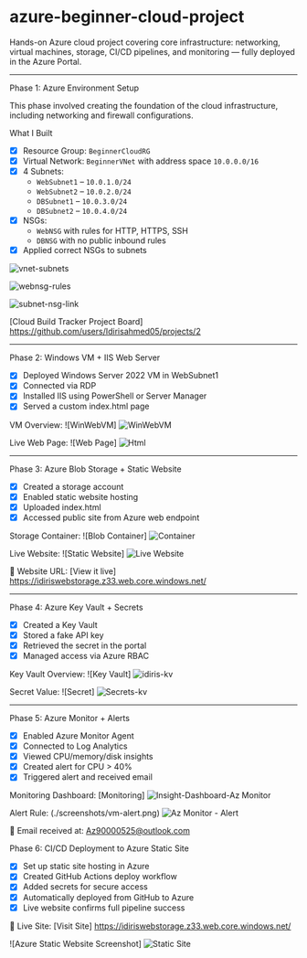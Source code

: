 # azure-beginner-cloud-project
Hands-on Azure cloud project covering core infrastructure: networking, virtual machines, storage, CI/CD pipelines, and monitoring — fully deployed in the Azure Portal.

---

Phase 1: Azure Environment Setup


This phase involved creating the foundation of the cloud infrastructure, including networking and firewall configurations.

  What I Built
- [x] Resource Group: `BeginnerCloudRG`
- [x] Virtual Network: `BeginnerVNet` with address space `10.0.0.0/16`
- [x] 4 Subnets:
  - `WebSubnet1` – `10.0.1.0/24`
  - `WebSubnet2` – `10.0.2.0/24`
  - `DBSubnet1` – `10.0.3.0/24`
  - `DBSubnet2` – `10.0.4.0/24`
- [x] NSGs:
  - `WebNSG` with rules for HTTP, HTTPS, SSH
  - `DBNSG` with no public inbound rules
- [x] Applied correct NSGs to subnets

![vnet-subnets](https://github.com/user-attachments/assets/81a3e00f-0135-4317-aaa6-00fdf961d5fb)

![webnsg-rules](https://github.com/user-attachments/assets/7a3b4041-2e36-45f7-8b2c-ec3bcb098898)

![subnet-nsg-link](https://github.com/user-attachments/assets/e458f55a-3490-4464-aa7e-c985f2ef27cd)

[Cloud Build Tracker Project Board] https://github.com/users/Idirisahmed05/projects/2

---

Phase 2: Windows VM + IIS Web Server

- [x] Deployed Windows Server 2022 VM in WebSubnet1
- [x] Connected via RDP
- [x] Installed IIS using PowerShell or Server Manager
- [x] Served a custom index.html page

VM Overview:
![WinWebVM] ![WinWebVM](https://github.com/user-attachments/assets/f1894d8b-0f19-4831-a919-73114b62a91a)



Live Web Page:
![Web Page] ![Html](https://github.com/user-attachments/assets/dd0ec92f-3bcf-4c41-88bf-b8c82a834f33)


---


Phase 3: Azure Blob Storage + Static Website

- [x] Created a storage account
- [x] Enabled static website hosting
- [x] Uploaded index.html
- [x] Accessed public site from Azure web endpoint

Storage Container:
![Blob Container] ![Container](https://github.com/user-attachments/assets/d809908d-475b-4d2a-ab51-50d922cdd48b)


Live Website:
![Static Website] ![Live Website](https://github.com/user-attachments/assets/0503642e-a5f7-4091-8754-aeb78117df96)


📎 Website URL: [View it live] https://idiriswebstorage.z33.web.core.windows.net/

---

Phase 4: Azure Key Vault + Secrets

- [x] Created a Key Vault
- [x] Stored a fake API key
- [x] Retrieved the secret in the portal
- [x] Managed access via Azure RBAC

Key Vault Overview:
![Key Vault] ![idiris-kv](https://github.com/user-attachments/assets/9239a915-cf9c-4147-b789-ddb6d3c53181)


Secret Value:
![Secret] ![Secrets-kv](https://github.com/user-attachments/assets/8af0e07d-0866-4622-9b6b-13c56d322982)

---

Phase 5: Azure Monitor + Alerts

- [x] Enabled Azure Monitor Agent
- [x] Connected to Log Analytics
- [x] Viewed CPU/memory/disk insights
- [x] Created alert for CPU > 40%
- [x] Triggered alert and received email

Monitoring Dashboard:
[Monitoring] ![Insight-Dashboard-Az Monitor](https://github.com/user-attachments/assets/143faaf0-08c9-44f6-bc17-1ddd1269aee1)


Alert Rule:
(./screenshots/vm-alert.png) ![Az Monitor - Alert](https://github.com/user-attachments/assets/9fc4c178-dae7-42fb-9c6f-a9a63a4d4ea1)


📧 Email received at: Az90000525@outlook.com

Phase 6: CI/CD Deployment to Azure Static Site

- [x] Set up static site hosting in Azure
- [x] Created GitHub Actions deploy workflow
- [x] Added secrets for secure access
- [x] Automatically deployed from GitHub to Azure
- [x] Live website confirms full pipeline success

🔗 Live Site: [Visit Site] https://idiriswebstorage.z33.web.core.windows.net/

![Azure Static Website Screenshot] ![Static Site ](https://github.com/user-attachments/assets/1d848f4f-cd09-42a9-88b2-c2b133d04b25)

